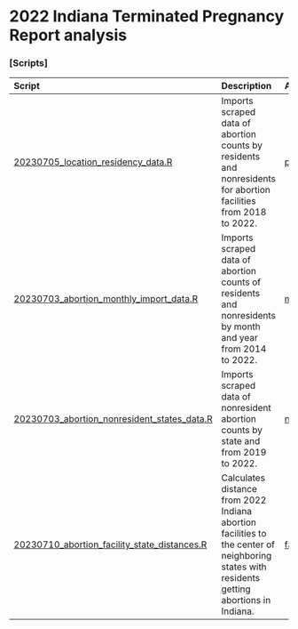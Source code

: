 # 2022 Indiana Terminated Pregnancy Report analysis

### [Scripts]



**Script** |**Description**| **Associated csv file(s)**
:---|:---|:---|
[20230705_location_residency_data.R](https://github.com/tedschurter/tpr_2022/blob/main/scripts/20230705_location_residency_data.R) |Imports scraped data of abortion counts by residents and nonresidents for abortion facilities from 2018 to 2022.|[provider_residency.csv](https://github.com/tedschurter/tpr_2022/blob/main/exported_data/provider_residency.csv)
[20230703_abortion_monthly_import_data.R](https://github.com/tedschurter/tpr_2022/blob/main/scripts/20230703_abortion_monthly_import_data.R) |Imports scraped data of abortion counts of residents and nonresidents by month and year from 2014 to 2022.|[monthly_abortions_14_22.csv](https://github.com/tedschurter/tpr_2022/blob/main/exported_data/monthly_abortions_14_22.csv)
[20230703_abortion_nonresident_states_data.R](https://github.com/tedschurter/tpr_2022/blob/main/scripts/20230703_abortion_nonresident_states_data.R) |Imports scraped data of nonresident abortion counts by state and from 2019 to 2022.|[nonresident_ab_19_22.csv](https://github.com/tedschurter/tpr_2022/blob/main/exported_data/nonresident_ab_19_22.csv)
[20230710_abortion_facility_state_distances.R](https://github.com/tedschurter/tpr_2022/blob/main/scripts/20230710_abortion_facility_state_distances.R)| Calculates distance from 2022 Indiana abortion facilities to the center of neighboring states with residents getting abortions in Indiana. |[facility_state_distance.csv](https://github.com/tedschurter/tpr_2022/blob/main/exported_data/facility_state_distance.csv)
